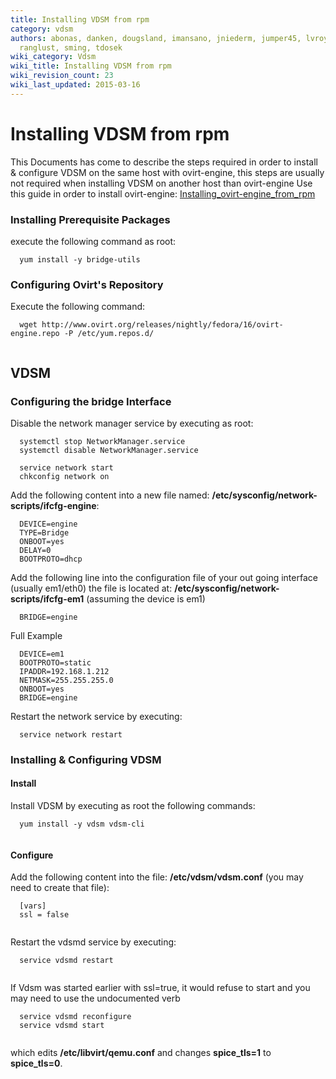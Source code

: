 ```yaml
---
title: Installing VDSM from rpm
category: vdsm
authors: abonas, danken, dougsland, imansano, jniederm, jumper45, lvroyce, mburns,
  ranglust, sming, tdosek
wiki_category: Vdsm
wiki_title: Installing VDSM from rpm
wiki_revision_count: 23
wiki_last_updated: 2015-03-16
---
```


# Installing VDSM from rpm

This Documents has come to describe the steps required in order to install & configure VDSM on the same host with ovirt-engine, this steps are usually not required when installing VDSM on another host than ovirt-engine
Use this guide in order to install ovirt-engine: [Installing_ovirt-engine_from_rpm](Installing_ovirt-engine_from_rpm)

### Installing Prerequisite Packages

execute the following command as root:

      yum install -y bridge-utils

### Configuring Ovirt's Repository

Execute the following command:

      wget http://www.ovirt.org/releases/nightly/fedora/16/ovirt-engine.repo -P /etc/yum.repos.d/
       

## VDSM

### Configuring the bridge Interface

Disable the network manager service by executing as root:

      systemctl stop NetworkManager.service
      systemctl disable NetworkManager.service

      service network start
      chkconfig network on

Add the following content into a new file named: **/etc/sysconfig/network-scripts/ifcfg-engine**:

      DEVICE=engine
      TYPE=Bridge
      ONBOOT=yes
      DELAY=0
      BOOTPROTO=dhcp

Add the following line into the configuration file of your out going interface (usually em1/eth0) the file is located at: **/etc/sysconfig/network-scripts/ifcfg-em1** (assuming the device is em1)

      BRIDGE=engine

Full Example

      DEVICE=em1
      BOOTPROTO=static
      IPADDR=192.168.1.212
      NETMASK=255.255.255.0
      ONBOOT=yes
      BRIDGE=engine

Restart the network service by executing:

      service network restart

### Installing & Configuring VDSM

#### Install

Install VDSM by executing as root the following commands:

      yum install -y vdsm vdsm-cli
       

#### Configure

Add the following content into the file: **/etc/vdsm/vdsm.conf** (you may need to create that file):

      [vars]
      ssl = false
       

Restart the vdsmd service by executing:

      service vdsmd restart
       

If Vdsm was started earlier with ssl=true, it would refuse to start and you may need to use the undocumented verb

      service vdsmd reconfigure
      service vdsmd start
       

which edits **/etc/libvirt/qemu.conf** and changes **spice_tls=1** to **spice_tls=0**.
